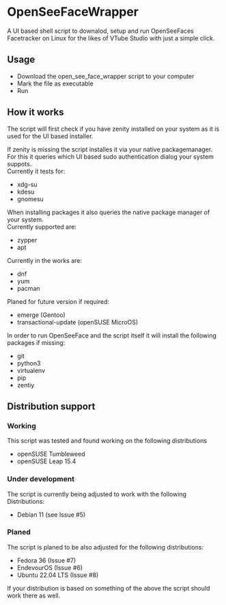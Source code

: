# OpenSeeFaceWrapper
A UI based shell script to downalod, setup and run OpenSeeFaces Facetracker on Linux for the likes of VTube Studio with just a simple click.

## Usage
* Download the open_see_face_wrapper script to your computer
* Mark the file as executable
* Run

## How it works
The script will first check if you have zenity installed on your system as it is used for the UI based installer.  

If zenity is missing the script installes it via your native packagemanager.  
For this it queries which UI based sudo authentication dialog your system suppots.  
Currently it tests for:  
* xdg-su  
* kdesu  
* gnomesu

When installing packages it also queries the native package manager of your system.  
Currently supported are:  
* zypper  
* apt

Currently in the works are:    
* dnf  
* yum  
* pacman

Planed for future version if required:  
* emerge (Gentoo)  
* transactional-update (openSUSE MicroOS)

In order to run OpenSeeFace and the script itself it will install the following packages if missing:  
* git  
* python3  
* virtualenv  
* pip  
* zentiy

## Distribution support
### Working
This script was tested and found working on the following distributions  
* openSUSE Tumbleweed  
* openSUSE Leap 15.4  

### Under development
The script is currently being adjusted to work with the following Distributions:  
* Debian 11 (see Issue #5)

### Planed
The script is planed to be also adjusted for the following distributions:  
* Fedora 36 (Issue #7)  
* EndevourOS (Issue #6)  
* Ubuntu 22.04 LTS (Issue #8)  

If your distribution is based on something of the above the script should work there as well.